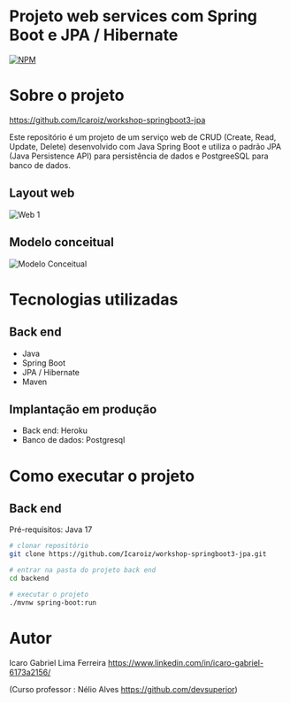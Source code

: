 # Projeto web services com Spring Boot e JPA / Hibernate
[![NPM](https://img.shields.io/npm/l/react)](https://github.com/devsuperior/sds1-wmazoni/blob/master/LICENSE) 

# Sobre o projeto

https://github.com/Icaroiz/workshop-springboot3-jpa

Este repositório é um projeto de um serviço web de CRUD (Create, Read, Update, Delete) desenvolvido com Java Spring Boot e utiliza o padrão JPA (Java Persistence API) para persistência de dados e PostgreeSQL para banco de dados.

## Layout web
![Web 1]()

## Modelo conceitual
![Modelo Conceitual](https://Icaroiz.github.io/Site/imagens/readme/r4-spring-jpa.png)

# Tecnologias utilizadas
## Back end
- Java
- Spring Boot
- JPA / Hibernate
- Maven

## Implantação em produção
- Back end: Heroku
- Banco de dados: Postgresql

# Como executar o projeto

## Back end
Pré-requisitos: Java 17

```bash
# clonar repositório
git clone https://github.com/Icaroiz/workshop-springboot3-jpa.git

# entrar na pasta do projeto back end
cd backend

# executar o projeto
./mvnw spring-boot:run
```

# Autor

Icaro Gabriel Lima Ferreira 
https://www.linkedin.com/in/icaro-gabriel-6173a2156/

(Curso professor : Nélio Alves https://github.com/devsuperior)
